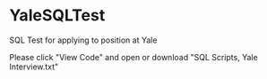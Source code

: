 # YaleSQLTest
SQL Test for applying to position at Yale

Please click "View Code" and open or download "SQL Scripts, Yale Interview.txt"
